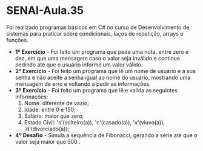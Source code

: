 # SENAI-Aula.35
<p>Foi realizado programas básicos em C# no curso de Desenvolvimento de sistemas para praticar sobre condicionais, laços de repetição, arrays e funções.</p>
<ul>
 <li><strong>1º Exercício</strong> - Foi feito um programa que pede uma nota, entre zero e dez, em que uma mensagem caso o valor seja inválido e continue pedindo até que o usuário informe um valor válido.</li>
 <li><strong>2º Exercício</strong> - Foi feito um programa que lê um nome de usuário e a sua senha e não aceite a senha igual ao nome do usuário, mostrando uma mensagem de erro e voltando a pedir as informações.</li>
 <li><strong>3º Exercício</strong> - Foi feito um programa que lê e valida as seguintes informações:
   <ol>
    <li>Nome: diferente de vazio;</li>
    <li>Idade: entre 0 e 150;</li>
    <li>Salário: maior que zero;</li>
    <li>Estado Civil: 's'(solteiro(a)), 'c'(casado(a)), 'v'(viuvo(a)), 'd'(divorciado(a));</li>
    </ol>
 <li><strong>4º Desafio</strong> - Simula a sequência de Fibonacci, gerando a série até que o valor seja maior que 500..</li>
</ul>
